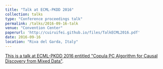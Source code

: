 ```yaml
---
title: "Talk at ECML-PKDD 2016"
collection: talks
type: "Conference proceedings talk"
permalink: /talks/2016-09-16-talk
venue: "Convention Center"
paperurl: 'http://cuiruifei.github.io/files/TalkECML2016.pdf'
date: 2016-09-16
location: "Riva del Garda, Italy"
---
```


[This is a talk at ECML-PKDD 2016 entitled "Copula PC Algorithm for Causal Discovery from Mixed Data"](http://cuiruifei.github.io/files/TalkECML2016.pdf).
